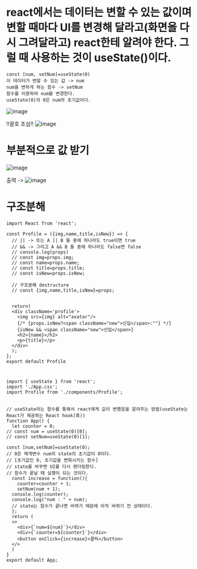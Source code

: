 # react에서는 데이터는 변할 수 있는 값이며 변할 때마다 UI를 변경해 달라고(화면을 다시 그려달라고) react한테 알려야 한다. 그럴 때 사용하는 것이 useState()이다. 

```
const [num, setNum]=useState(0)
이 데이터가 변할 수 있는 값 -> num
num을 변하게 하는 함수 -> setNum
함수를 이용하여 num를 변경한다.
useState(0)의 0은 num의 초기값이다.
```

![image](https://github.com/aeiouzz/react/assets/145514483/3bf1e3bd-a6e7-4270-a513-83d22aeb45cd)



!!괄호 조심!!
![image](https://github.com/aeiouzz/react/assets/145514483/39126b2d-8fdb-42e4-88ea-b83ce3186ae4)




# 부분적으로 값 받기
![image](https://github.com/aeiouzz/react/assets/145514483/41a6be89-98a7-46ea-8a1b-e2d427ea934b)


출력 ->
![image](https://github.com/aeiouzz/react/assets/145514483/54a2b132-ebea-4606-9390-180abfe562bf)




# 구조분해
```
import React from 'react';

const Profile = ({img,name,title,isNew}) => {
  // || -> 또는 A || B 둘 중에 하나라도 true이면 true
  // && -> 그리고 A && B 둘 중에 하나라도 false면 false
  // console.log(props)
  // const img=props.img;
  // const name=props.name;
  // const title=props.title; 
  // const isNew=props.isNew; 

  // 구조분해 destructure
  // const {img,name,title,isNew}=props;


  return(
  <div className='profile'>
    <img src={img} alt="avatar"/>
    {/* {props.isNew?<span className="new">신입</span>:""} */}
    {isNew && <span className="new">신입</span>}
    <h2>{name}</h2>
    <p>{title}</p>
  </div>
  );
};
export default Profile
```




#
```
import { useState } from 'react';
import './App.css';
import Profile from './components/Profile';


// useState라는 함수를 통해서 react에게 값이 변했음을 알려주는 방법(useState는 React가 제공하는 React hook(훅)) 
function App() {
  let counter = 0;
// const num = useState(0)[0];
// const setNum=useState(0)[1];

const [num,setNum]=useState(0);
// 0은 매개변수 num의 state의 초기값이 0이다.
// [초기값인 0, 초기값을 변화시키는 함수]
// state를 바꾸면 UI를 다시 랜더링한다.
// 함수가 끝날 때 실행이 되는 것이다.
  const increase = function(){
    counter=counter + 1;
    setNum(num + 1);
  console.log(counter);
  console.log("num : " + num);
  // state는 함수가 끝나면 바뀌기 때문에 아직 바뀌기 전 상태이다.
  };
  return (
  <>
    <div>{`num=${num}`}</div>
    <div>{`counter=${counter}`}</div>
    <button onClick={increase}>클릭</button>
  </>
  )
}
export default App;
```
